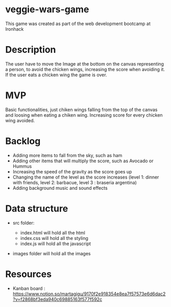 # veggie-wars-game

This game was created as part of the web development bootcamp at Ironhack


# Description

The user have to move the Image at the bottom on the canvas representing a person, to avoid the chicken wings, increasing the score when avoiding it. If the user eats a chicken wing the game is over.

# MVP

Basic functionalities, just chiken wings falling from the top of the canvas and loosing when eating a chiken wing. Increasing score for every chicken wing avoided.

# Backlog

- Adding more items to fall from the sky, such as ham
- Adding other items that will multiply the score, such as Avocado or Hummus
- Increasing the speed of the gravity as the score goes up
- Changing the name of the level as the score increases (level 1: dinner with friends, level 2: barbacue, level 3 : braseria argentina)
- Adding background music and sound effects

# Data structure

- src folder: 
    - index.html will hold all the html
    - index.css will hold all the styling
    - index.js will hold all the javascript

- images folder will hold all the images

# Resources

- Kanban board : https://www.notion.so/martagigu/9170f2e918354e8ea7f57573e6d6dac2?v=f2868bf3eda940c69885163f577f592c
